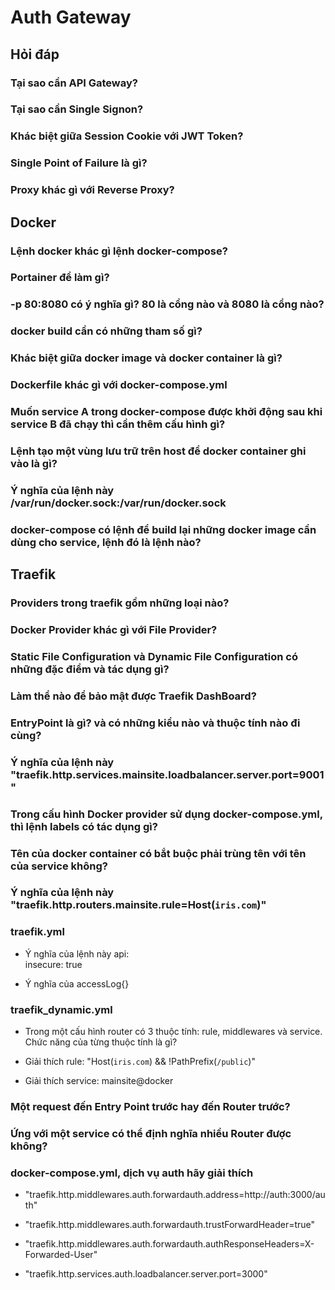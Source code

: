 # Auth Gateway


## Hỏi đáp

### Tại sao cần API Gateway?

### Tại sao cần Single Signon?

### Khác biệt giữa Session Cookie với JWT Token?

### Single Point of Failure là gì?

### Proxy khác gì với Reverse Proxy?

## Docker

### Lệnh docker khác gì lệnh docker-compose?

### Portainer để làm gì?

### -p 80:8080 có ý nghĩa gì? 80 là cổng nào và 8080 là cổng nào?

### docker build cần có những tham số gì?

### Khác biệt giữa docker image và docker container là gì?

### Dockerfile khác gì với docker-compose.yml

### Muốn service A trong docker-compose được khởi động sau khi service B đã chạy thì cần thêm cấu hình gì?

### Lệnh tạo một vùng lưu trữ trên host để docker container ghi vào là gì?

### Ý nghĩa của lệnh này /var/run/docker.sock:/var/run/docker.sock

### docker-compose có lệnh để build lại những docker image cần dùng cho service, lệnh đó là lệnh nào?

## Traefik

### Providers trong traefik gồm những loại nào?

### Docker Provider khác gì với File Provider?

### Static File Configuration và Dynamic File Configuration có những đặc điểm và tác dụng gì?

### Làm thể nào để bảo mật được Traefik DashBoard?

### EntryPoint là gì? và có những kiểu nào và thuộc tính nào đi cùng?

### Ý nghĩa của lệnh này "traefik.http.services.mainsite.loadbalancer.server.port=9001"

### Trong cấu hình Docker provider sử dụng docker-compose.yml, thì lệnh labels có tác dụng gì?

### Tên của docker container có bắt buộc phải trùng tên với tên của service không?

### Ý nghĩa của lệnh này "traefik.http.routers.mainsite.rule=Host(`iris.com`)"

### traefik.yml

- Ý nghĩa của lệnh này api:  
    insecure: true

- Ý nghĩa của accessLog{}

### traefik_dynamic.yml

- Trong một cấu hình router có 3 thuộc tính: rule, middlewares và service. Chức năng của từng thuộc tính là gì?

- Giải thích rule: "Host(`iris.com`) && !PathPrefix(`/public`)"

- Giải thích service: mainsite@docker

### Một request đến Entry Point trước hay đến Router trước?

### Ứng với một service có thể định nghĩa nhiều Router được không?

### docker-compose.yml, dịch vụ auth hãy giải thích 

- "traefik.http.middlewares.auth.forwardauth.address=http://auth:3000/auth"

- "traefik.http.middlewares.auth.forwardauth.trustForwardHeader=true"

- "traefik.http.middlewares.auth.forwardauth.authResponseHeaders=X-Forwarded-User"

- "traefik.http.services.auth.loadbalancer.server.port=3000"

